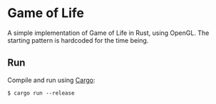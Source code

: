 # Game of Life
A simple implementation of Game of Life in Rust, using OpenGL. The starting
pattern is hardcoded for the time being.

## Run
Compile and run using [Cargo](https://crates.io/):
```shell
$ cargo run --release
```
